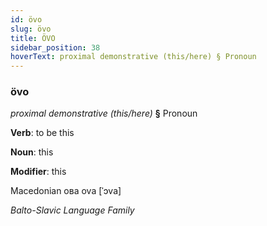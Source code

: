 ```yaml
---
id: övo
slug: övo
title: ÖVO
sidebar_position: 38
hoverText: proximal demonstrative (this/here) § Pronoun
---
```


### övo

*proximal demonstrative (this/here)* **§** Pronoun

**Verb**: to be this

**Noun**: this

**Modifier**: this

Macedonian ова ova [ˈɔva]

*Balto-Slavic Language Family*